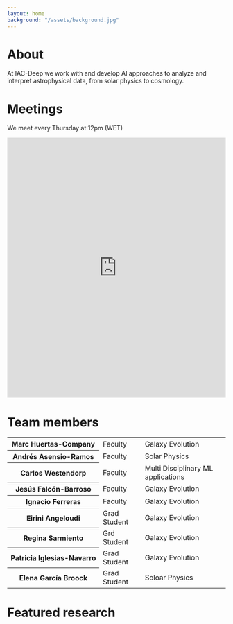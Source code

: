 ```yaml
---
layout: home
background: "/assets/background.jpg"
---
```


# About

At IAC-Deep we work with and develop AI approaches to analyze and interpret astrophysical data, from solar physics to cosmology.
<br>

# Meetings

We meet every Thursday at 12pm (WET)

<style>
.responsive-iframe {
  width: 100%;
  height: 600px; /* or you can use 100vh for full viewport height */
  border: none; /* Optional: Removes the default iframe border */
}
</style>

<iframe class="responsive-iframe" src="https://docs.google.com/spreadsheets/d/e/2PACX-1vSOG3qUlK87cqUNnrQuKIHNU0pl2HNVE6iSyUgnnH5SYjG0pMCnxt11ysdtDgcSq2GS7m-68lP-gPqe/pubhtml?gid=0&single=true&widget=true&headers=false&chrome=false"></iframe>


# Team members


<table class="table table-striped">
  <tbody>      
    <tr>
      <th scope="row"><nobr>Marc Huertas-Company</nobr> </th>
      <td>Faculty</td>
      <td>Galaxy Evolution</td>
    </tr>
    <tr>
      <th scope="row"><nobr>Andrés Asensio-Ramos</nobr> </th>
      <td>Faculty</td>
      <td>Solar Physics</td>
    </tr>     
    <tr>
      <th scope="row"><nobr>Carlos Westendorp</nobr> </th>
      <td>Faculty</td>
      <td>Multi Disciplinary ML applications</td>
    </tr> 
    <tr>
      <th scope="row"><nobr>Jesús Falcón-Barroso</nobr> </th>
      <td>Faculty</td>
      <td>Galaxy Evolution</td>
    </tr>
    <tr>
      <th scope="row"><nobr>Ignacio Ferreras</nobr> </th>
      <td>Faculty</td>
      <td>Galaxy Evolution</td>
    </tr>
    <tr>
      <th scope="row"><nobr>Eirini Angeloudi</nobr> </th>
      <td>Grad Student</td>
      <td>Galaxy Evolution</td>
    </tr>
    <tr>
      <th scope="row"><nobr>Regina Sarmiento</nobr> </th>
      <td>Grd Student</td>
       <td>Galaxy Evolution</td>
    </tr>
    <tr>
      <th scope="row"><nobr>Patricia Iglesias-Navarro</nobr> </th>
      <td>Grad Student</td>
      <td>Galaxy Evolution</td>
    </tr>
    <tr>
      <th scope="row"><nobr>Elena García Broock</nobr> </th>
      <td>Grad Student</td>
      <td>Soloar Physics</td>
    </tr>
    
  </tbody>
</table>


# Featured research


